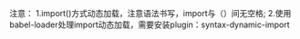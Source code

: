 注意：
1.import()方式动态加载，注意语法书写，import与（）间无空格;
2.使用babel-loader处理import动态加载，需要安装plugin：syntax-dynamic-import